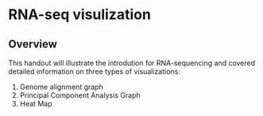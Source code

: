 # RNA-seq visulization

## Overview

This handout will illustrate the introdution for RNA-sequencing and covered detailed information on three types of visualizations:
1. Genome alignment graph
2. Principal Component Analysis Graph
3. Heat Map
